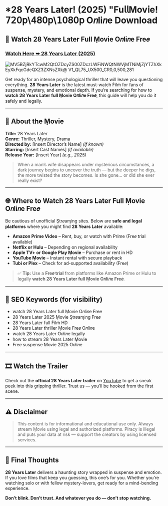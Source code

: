 # *28 Years Later! (2025) "Fu𝗅𝗅Mov𝗂e! 𝟩𝟤𝟢𝗉\𝟦𝟪𝟢𝗉\𝟣𝟢𝟪𝟢𝗉 O𝑛li𝑛e Download

## 🎥 Watch 28 Years Later Full Ṃovie O𝑛li𝑛e Fre𝑒

### [Watch Here ➥ 28 Years Later (2025)](https://t.co/CS2iLUmMpx)

![MV5BZjRkYTcwM2QtOZDcyZS00ZDczLWFiNWQtNWVjMTNiMjZjYTZhXkEyXkFqcGdeQXZ3ZXNsZXk@ _V1_QL75_UX500_CR0,0,500,281_](https://media.themoviedb.org/t/p/w533_and_h300_bestv2/zav0v7gLWMu6pVwgsIAwt11GJ4C.jpg)

Get ready for an intense psychological thriller that will leave you questioning everything. **28 Years Later** is the latest must-watch Ḟilṁ for fans of suspense, mystery, and emotional depth. If you’re searching for how to **watch 28 Years Later full Ṃovie O𝑛li𝑛e Fre𝑒**, this guide will help you do it safely and legally.

---

## 🧠 About the Ṃovie

**Title:** 28 Years Later  
**Genre:** Thriller, Mystery, Drama  
**Directed by:** [Insert Director’s Name] *(if known)*  
**Starring:** [Insert Cast Names] *(if available)*  
**Release Year:** [Insert Year] *(e.g., 2025)*

> When a man’s wife disappears under mysterious circumstances, a dark journey begins to uncover the truth — but the deeper he digs, the more twisted the story becomes. Is she gone… or did she ever really exist?

---

## 🌐 Where to Watch 28 Years Later Full Ṃovie O𝑛li𝑛e Fre𝑒

Be cautious of unofficial Ştr𝑒aɱ𝔦ng sites. Below are **safe and legal platforms** where you might find **28 Years Later** available:

- **Amazon Prime Video** – Rent, buy, or watch with Prime (Fre𝑒 trial available)
- **Netflix or Hulu** – Depending on regional availability
- **Apple TV+ or Google Play Ṃovie** – Purchase or rent in HD
- **YouTube Ṃovie** – Instant rental with secure playback
- **Tubi or Plex** – Check for ad-supported availability (Fre𝑒)

> ✅ **Tip:** Use a **Fre𝑒 trial** from platforms like Amazon Prime or Hulu to legally **watch 28 Years Later full Ṃovie O𝑛li𝑛e Fre𝑒**.

---

## 🔎 SEO Keywords (for visibility)

- watch 28 Years Later full Ṃovie O𝑛li𝑛e Fre𝑒  
- 28 Years Later 2025 Ṃovie Ştr𝑒aɱ𝔦ng Fre𝑒  
- 28 Years Later full Ḟilṁ HD  
- 28 Years Later thriller Ṃovie Fre𝑒 O𝑛li𝑛e  
- watch 28 Years Later O𝑛li𝑛e legally  
- how to stream 28 Years Later Ṃovie  
- Fre𝑒 suspense Ṃovie 2025 O𝑛li𝑛e  

---

## 🎞️ Watch the Trailer

Check out the **official 28 Years Later trailer** on [YouTube](https://www.youtube.com) to get a sneak peek into this gripping thriller. Trust us — you’ll be hooked from the first scene.

---

## ⚠️ Disclaimer

> This content is for informational and educational use only. Always stream Ṃovie using legal and authorized platforms. Piracy is illegal and puts your data at risk — support the creators by using licensed services.

---

## 💭 Final Thoughts

**28 Years Later** delivers a haunting story wrapped in suspense and emotion. If you love films that keep you guessing, this one’s for you. Whether you’re watching solo or with fellow mystery-lovers, get ready for a mind-bending experience.

**Don’t blink. Don’t trust. And whatever you do — don’t stop watching.**
